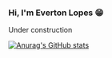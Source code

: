### Hi, I'm Everton Lopes :grin:

Under construction

[![Anurag's GitHub stats](https://github-readme-stats.vercel.app/api?username=EvertonLopes)](https://github.com/anuraghazra/github-readme-stats)



<!--
**EvertonLopes/EvertonLopes** is a ✨ _special_ ✨ repository because its `README.md` (this file) appears on your GitHub profile.

Here are some ideas to get you started:

- 🔭 I’m currently working on ...
- 🌱 I’m currently learning ...
- 👯 I’m looking to collaborate on ...
- 🤔 I’m looking for help with ...
- 💬 Ask me about ...
- 📫 How to reach me: ...
- 😄 Pronouns: ...
- ⚡ Fun fact: ...
-->

